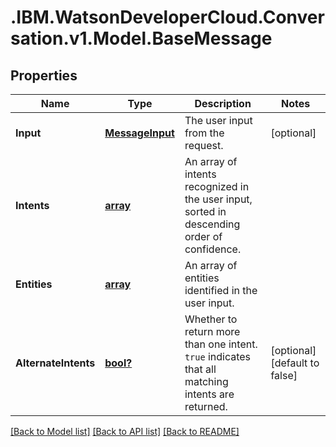 # .IBM.WatsonDeveloperCloud.Conversation.v1.Model.BaseMessage
## Properties

Name | Type | Description | Notes
------------ | ------------- | ------------- | -------------
**Input** | [**MessageInput**](MessageInput.md) | The user input from the request. | [optional] 
**Intents** | [**array<RuntimeIntent>**](RuntimeIntent.md) | An array of intents recognized in the user input, sorted in descending order of confidence. | 
**Entities** | [**array<RuntimeEntity>**](RuntimeEntity.md) | An array of entities identified in the user input. | 
**AlternateIntents** | [**bool?**](boolean.md) | Whether to return more than one intent. `true` indicates that all matching intents are returned. | [optional] [default to false]

[[Back to Model list]](../README.md#documentation-for-models) [[Back to API list]](../README.md#documentation-for-api-endpoints) [[Back to README]](../README.md)

